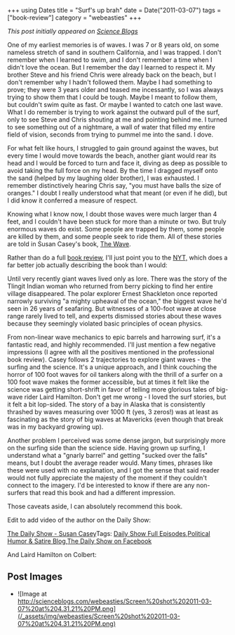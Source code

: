 +++
using Dates
title = "Surf's up brah"
date = Date("2011-03-07")
tags = ["book-review"]
category = "webeasties"
+++

_This post initially appeared on [Science Blogs](http://scienceblogs.com/webeasties)_

One of my earliest memories is of waves. I was 7 or 8 years old, on some nameless stretch of sand in southern California, and I was trapped.  I don't remember when I learned to swim, and I don't remember a time when I didn't love the ocean. But I remember the day I learned to respect it. 
My brother Steve and his friend Chris were already back on the beach, but I don't remember why I hadn't followed them. Maybe I had something to prove; they were 3 years older and teased me incessantly, so I was always trying to show them that I could be tough. Maybe I meant to follow them, but couldn't swim quite as fast. Or maybe I wanted to catch one last wave. What I do remember is trying to work against the outward pull of the surf, only to see Steve and Chris shouting at me and pointing behind me. I turned to see something out of a nightmare, a wall of water that filled my entire field of vision, seconds from trying to pummel me into the sand. I dove.

For what felt like hours, I struggled to gain ground against the waves, but every time I would move towards the beach, another giant would rear its head and I would be forced to turn and face it, diving as deep as possible to avoid taking the full force on my head. By the time I dragged myself onto the sand (helped by my laughing older brother), I was exhausted. I remember distinctively hearing Chris say, "you must have balls the size of oranges." I doubt I really understood what that meant (or even if he did), but I did know it conferred a measure of respect.

Knowing what I know now, I doubt those waves were much larger than 4 feet, and I couldn't have been stuck for more than a minute or two. But truly enormous waves do exist. Some people are trapped by them, some people are killed by them, and some people seek to ride them. All of these stories are told in Susan Casey's book, [The Wave](http://www.susancasey.com/about-the-book/).

Rather than do a full [book review](/tag/book-review), I'll just point you to the [NYT,](http://www.nytimes.com/2010/09/19/books/review/Morris-t.html) which does a far better job actually describing the book than I would:

Until very recently giant waves lived only as lore. There was the story of the Tlingit Indian woman who returned from berry picking to find her entire village disappeared. The polar explorer Ernest Shackleton once reported narrowly surviving "a mighty upheaval of the ocean," the biggest wave he'd seen in 26 years of seafaring. But witnesses of a 100-foot wave at close range rarely lived to tell, and experts dismissed stories about these waves because they seemingly violated basic principles of ocean physics.

From non-linear wave mechanics to epic barrels and harrowing surf, it's a fantastic read, and highly recommended. I'll just mention a few negative impressions (I agree with all the positives mentioned in the professional book review). Casey follows 2 trajectories to explore giant waves - the surfing and the science. It's a unique approach, and I think couching the horror of 100 foot waves for oil tankers along with the thrill of a surfer on a 100 foot wave makes the former accessible, but at times it felt like the science was getting short-shrift in favor of telling more glorious tales of big-wave rider Laird Hamilton. Don't get me wrong - I loved the surf stories, but it felt a bit lop-sided. The story of a bay in Alaska that is consistently thrashed by waves measuring over 1000 ft (yes, 3 zeros!) was at least as fascinating as the story of big waves at Mavericks (even though that break was in my backyard growing up).

Another problem I perceived was some dense jargon, but surprisingly more on the surfing side than the science side. Having grown up surfing, I understand what a "gnarly barrel" and getting "sucked over the falls" means, but I doubt the average reader would. Many times, phrases like these were used with no explanation, and I got the sense that said reader would not fully appreciate the majesty of the moment if they couldn't connect to the imagery. I'd be interested to know if there are any non-surfers that read this book and had a different impression.

Those caveats aside, I can absolutely recommend this book.

Edit to add video of the author on the Daily Show:

[The Daily Show - Susan Casey](http://www.thedailyshow.com/watch/tue-november-30-2010/susan-casey)Tags: [Daily Show Full Episodes](http://www.thedailyshow.com/full-episodes/),[Political Humor & Satire Blog](http://www.indecisionforever.com/),[The Daily Show on Facebook](http://www.facebook.com/thedailyshow)

And Laird Hamilton on Colbert:

      
  

 ## Post Images

- ![Image at http://scienceblogs.com/webeasties/Screen%20shot%202011-03-07%20at%204.31.21%20PM.png](/_assets/img/webeasties/Screen%20shot%202011-03-07%20at%204.31.21%20PM.png)

